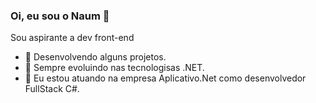 ### Oi, eu sou o Naum 👋

Sou aspirante a dev front-end

- 🔭 Desenvolvendo alguns projetos.
- 🌱 Sempre evoluindo nas tecnologisas .NET.
- 👯 Eu estou atuando na empresa Aplicativo.Net como desenvolvedor FullStack C#.

